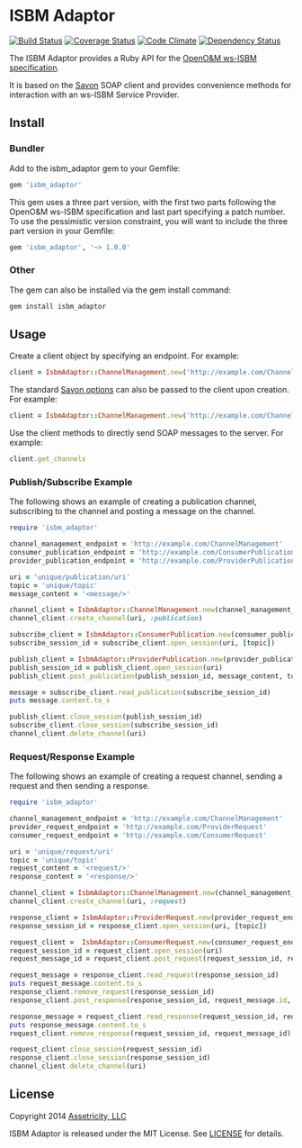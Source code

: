 # ISBM Adaptor

[![Build Status](https://app.travis-ci.com/assetricity/isbm_adaptor.svg?branch=master)](https://app.travis-ci.com/assetricity/isbm_adaptor)
[![Coverage Status](https://coveralls.io/repos/assetricity/isbm_adaptor/badge.svg?branch=master)](https://coveralls.io/r/assetricity/isbm_adaptor?branch=master)
[![Code Climate](https://codeclimate.com/github/assetricity/isbm_adaptor.svg)](https://codeclimate.com/github/assetricity/isbm_adaptor)
[![Dependency Status](https://gemnasium.com/assetricity/isbm_adaptor.svg)](https://gemnasium.com/assetricity/isbm_adaptor)

The ISBM Adaptor provides a Ruby API for the [OpenO&M ws-ISBM specification](http://www.openoandm.org/ws-isbm).

It is based on the [Savon](http://savonrb.com) SOAP client and provides convenience methods for interaction with an ws-ISBM Service Provider.

## Install

### Bundler

Add to the isbm_adaptor gem to your Gemfile:

```ruby
gem 'isbm_adaptor'
```

This gem uses a three part version, with the first two parts following the OpenO&M ws-ISBM specification and last part specifying a patch number. To use the pessimistic version constraint, you will want to include the three part version in your Gemfile:

```ruby
gem 'isbm_adaptor', '~> 1.0.0'
```

### Other

The gem can also be installed via the gem install command:

```bash
gem install isbm_adaptor
```

## Usage

Create a client object by specifying an endpoint. For example:

```ruby
client = IsbmAdaptor::ChannelManagement.new('http://example.com/ChannelManagement')
```

The standard [Savon options](http://savonrb.com/version2/globals.html) can also be passed to the client upon creation. For example:

```ruby
client = IsbmAdaptor::ChannelManagement.new('http://example.com/ChannelManagement', log: true)
```

Use the client methods to directly send SOAP messages to the server. For example:

```ruby
client.get_channels
```

### Publish/Subscribe Example

The following shows an example of creating a publication channel, subscribing to the channel and posting a message on the channel.

```ruby
require 'isbm_adaptor'

channel_management_endpoint = 'http://example.com/ChannelManagement'
consumer_publication_endpoint = 'http://example.com/ConsumerPublication'
provider_publication_endpoint = 'http://example.com/ProviderPublication'

uri = 'unique/publication/uri'
topic = 'unique/topic'
message_content = '<message/>'

channel_client = IsbmAdaptor::ChannelManagement.new(channel_management_endpoint)
channel_client.create_channel(uri, :publication)

subscribe_client = IsbmAdaptor::ConsumerPublication.new(consumer_publication_endpoint)
subscribe_session_id = subscribe_client.open_session(uri, [topic])

publish_client = IsbmAdaptor::ProviderPublication.new(provider_publication_endpoint)
publish_session_id = publish_client.open_session(uri)
publish_client.post_publication(publish_session_id, message_content, topic)

message = subscribe_client.read_publication(subscribe_session_id)
puts message.content.to_s

publish_client.close_session(publish_session_id)
subscribe_client.close_session(subscribe_session_id)
channel_client.delete_channel(uri)
```

### Request/Response Example

The following shows an example of creating a request channel, sending a request and then sending a response.

```ruby
require 'isbm_adaptor'

channel_management_endpoint = 'http://example.com/ChannelManagement'
provider_request_endpoint = 'http://example.com/ProviderRequest'
consumer_request_endpoint = 'http://example.com/ConsumerRequest'

uri = 'unique/request/uri'
topic = 'unique/topic'
request_content = '<request/>'
response_content = '<response/>'

channel_client = IsbmAdaptor::ChannelManagement.new(channel_management_endpoint)
channel_client.create_channel(uri, :request)

response_client = IsbmAdaptor::ProviderRequest.new(provider_request_endpoint)
response_session_id = response_client.open_session(uri, [topic])

request_client =  IsbmAdaptor::ConsumerRequest.new(consumer_request_endpoint)
request_session_id = request_client.open_session(uri)
request_message_id = request_client.post_request(request_session_id, request_content, topic)

request_message = response_client.read_request(response_session_id)
puts request_message.content.to_s
response_client.remove_request(response_session_id)
response_client.post_response(response_session_id, request_message.id, response_content)

response_message = request_client.read_response(request_session_id, request_message_id)
puts response_message.content.to_s
request_client.remove_response(request_session_id, request_message_id)

request_client.close_session(request_session_id)
response_client.close_session(response_session_id)
channel_client.delete_channel(uri)
```

## License

Copyright 2014 [Assetricity, LLC](http://assetricity.com)

ISBM Adaptor is released under the MIT License. See [LICENSE](https://github.com/assetricity/isbm_adaptor/blob/master/LICENSE) for details.
